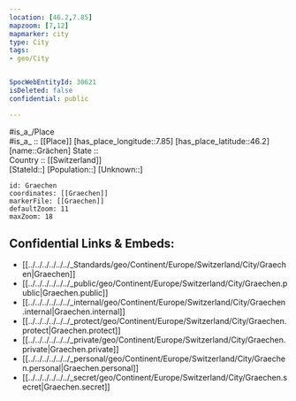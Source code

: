 ```yaml
---
location: [46.2,7.85] 
mapzoom: [7,12] 
mapmarker: city 
type: City
tags:
- geo/City


SpocWebEntityId: 30621
isDeleted: false
confidential: public

---
```

#is_a_/Place  
#is_a_ :: [[Place]] 
[has_place_longitude::7.85] 
[has_place_latitude::46.2] 
[name::Grächen] 
State ::  
Country :: [[Switzerland]]  
[StateId::] 
[Population::] 
[Unknown::] 


```leaflet
id: Graechen
coordinates: [[Graechen]] 
markerFile: [[Graechen]] 
defaultZoom: 11 
maxZoom: 18
```


## Confidential Links & Embeds: 
- [[../../../../../../_Standards/geo/Continent/Europe/Switzerland/City/Graechen|Graechen]] 
- [[../../../../../../_public/geo/Continent/Europe/Switzerland/City/Graechen.public|Graechen.public]] 
- [[../../../../../../_internal/geo/Continent/Europe/Switzerland/City/Graechen.internal|Graechen.internal]] 
- [[../../../../../../_protect/geo/Continent/Europe/Switzerland/City/Graechen.protect|Graechen.protect]] 
- [[../../../../../../_private/geo/Continent/Europe/Switzerland/City/Graechen.private|Graechen.private]] 
- [[../../../../../../_personal/geo/Continent/Europe/Switzerland/City/Graechen.personal|Graechen.personal]] 
- [[../../../../../../_secret/geo/Continent/Europe/Switzerland/City/Graechen.secret|Graechen.secret]] 

